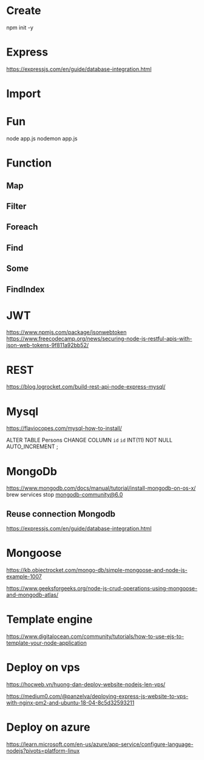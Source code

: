 # Create 
npm init -y

# Express
https://expressjs.com/en/guide/database-integration.html

# Import

# Fun 
node app.js
nodemon app.js

# Function


## Map

## Filter

## Foreach

## Find

## Some

## FindIndex


# JWT

https://www.npmjs.com/package/jsonwebtoken
https://www.freecodecamp.org/news/securing-node-js-restful-apis-with-json-web-tokens-9f811a92bb52/


# REST

https://blog.logrocket.com/build-rest-api-node-express-mysql/

# Mysql 
https://flaviocopes.com/mysql-how-to-install/

ALTER TABLE Persons  CHANGE COLUMN `id` `id` INT(11) NOT NULL AUTO_INCREMENT ;


# MongoDb

https://www.mongodb.com/docs/manual/tutorial/install-mongodb-on-os-x/
brew services stop mongodb-community@6.0

## Reuse connection Mongodb
https://expressjs.com/en/guide/database-integration.html


# Mongoose

https://kb.objectrocket.com/mongo-db/simple-mongoose-and-node-js-example-1007

https://www.geeksforgeeks.org/node-js-crud-operations-using-mongoose-and-mongodb-atlas/


# Template engine 

https://www.digitalocean.com/community/tutorials/how-to-use-ejs-to-template-your-node-application


# Deploy on vps

https://hocweb.vn/huong-dan-deploy-website-nodejs-len-vps/

https://medium0.com/@panzelva/deploying-express-js-website-to-vps-with-nginx-pm2-and-ubuntu-18-04-8c5d32593211


# Deploy on azure
https://learn.microsoft.com/en-us/azure/app-service/configure-language-nodejs?pivots=platform-linux
